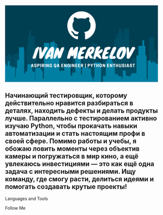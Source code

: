 [![Header](https://github.com/Ivan-Merkelov/Ivan-Merkelov/blob/main/assets/Header.png)](https://t.me/revolving_ocelot)

## Начинающий тестировщик, которому действительно нравится разбираться в деталях, находить дефекты и делать продукты лучше. Параллельно с тестированием активно изучаю Python, чтобы прокачать навыки автоматизации и стать настоящим профи в своей сфере. Помимо работы и учебы, я обожаю ловить моменты через объектив камеры и погружаться в мир кино, а ещё увлекаюсь инвестициями — это как ещё одна задача с интересными решениями. Ищу команду, где смогу расти, делиться идеями и помогать создавать крутые проекты!

Languages and Tools

Follow Me